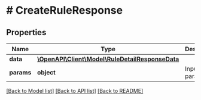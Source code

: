 # # CreateRuleResponse

## Properties

Name | Type | Description | Notes
------------ | ------------- | ------------- | -------------
**data** | [**\OpenAPI\Client\Model\RuleDetailResponseData**](RuleDetailResponseData.md) |  |
**params** | **object** | Input parameters |

[[Back to Model list]](../../README.md#models) [[Back to API list]](../../README.md#endpoints) [[Back to README]](../../README.md)
